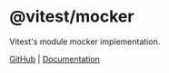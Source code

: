# @vitest/mocker

Vitest's module mocker implementation.

[GitHub](https://github.com/vitest-dev/vitest/packages/mocker) | [Documentation](https://github.com/vitest-dev/vitest/packages/mocker/EXPORTS.md)
